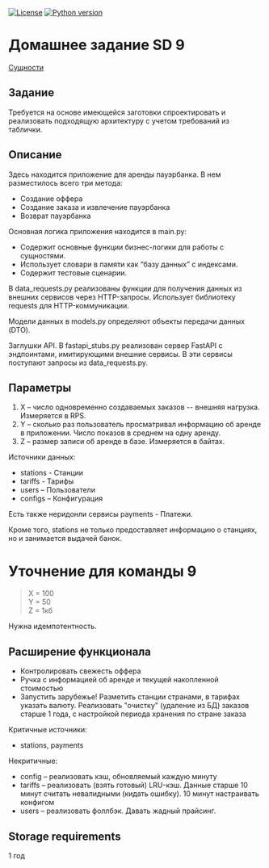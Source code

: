 [![License](https://img.shields.io/badge/license-BSD--3--Clause-blue.svg)](https://github.com/o1eg0/hse-sd-hw1-var2/blob/main/LICENSE)
[![Python version](https://img.shields.io/badge/Python-3.13-blue)](https://www.python.org/downloads/)


# Домашнее задание SD 9

<a href="./docs/entities.md">Сущности</a></p>

## Задание

Требуется на основе имеющейся заготовки спроектировать и реализовать подходящую архитектуру с учетом требований из таблички.

## Описание

Здесь находится приложение для аренды пауэрбанка.
В нем разместилось всего три метода:
- Создание оффера
- Создание заказа и извлечение пауэрбанка
- Возврат пауэрбанка

Основная логика приложения находится в main.py:
- Содержит основные функции бизнес-логики для работы с сущностями.
- Использует словари в памяти как “базу данных” с индексами.
- Содержит тестовые сценарии.

В data_requests.py реализованы функции для получения данных из внешних сервисов через HTTP-запросы. Использует библиотеку requests для HTTP-коммуникации.

Модели данных в models.py определяют объекты передачи данных (DTO).

Заглушки API. В fastapi_stubs.py реализован сервер FastAPI с эндпоинтами, имитирующими внешние сервисы. В эти сервисы поступают запросы из data_requests.py.

## Параметры

1. X – число одновременно создаваемых заказов -- внешняя нагрузка. Измеряется в RPS.
2. Y – сколько раз пользователь просматривал информацию об аренде в приложении. Число показов в среднем на одну аренду.
3. Z – размер записи об аренде в базе. Измеряется в байтах.

Источники данных:
- stations - Станции
- tariffs - Тарифы
- users – Пользователи
- configs – Конфигурация

Есть также неридонли сервисы payments - Платежи.

Кроме того, stations не только предоставляет информацию о станциях, но и занимается выдачей банок.


# Уточнение для команды 9

> X = 100 \
> Y = 50 \
> Z = 1кб

Нужна идемпотентность.

## Расширение функционала

- Контролировать свежесть оффера
- Ручка с информацией об аренде и текущей накопленной стоимостью
- Запустить зарубежье! Разметить станции странами, в тарифах указать валюту. Реализовать "очистку" (удаление из БД) заказов старше 1 года, с настройкой периода хранения по стране заказа

Критичные источники:
- stations, payments

Некритичные:
- config – реализовать кэш, обновляемый каждую минуту
- tariffs – реализовать (взять готовый) LRU-кэш. Данные старше 10 минут считать невалидными (кидать ошибку). 10 минут настраивать конфигом
- users – реализовать фоллбэк. Давать жадный прайсинг.

## Storage requirements

1 год

